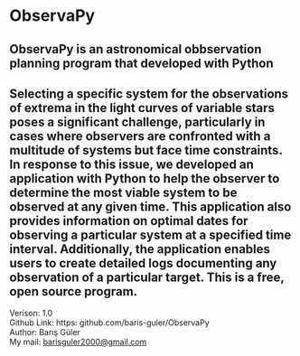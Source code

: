 # ObservaPy
ObservaPy is an astronomical obbservation planning program that developed with Python
---------------------------------------------------------------------------------------------------------------------------------------------
Selecting a specific system for the observations of extrema in the light curves of variable stars poses a significant challenge, 
particularly in cases where observers are confronted with a multitude of systems but face time constraints. In response to this issue, 
we developed an application with Python to help the observer to determine the most viable system to be observed at any given time. 
This application also provides information on optimal dates for observing a particular system at a specified time interval. Additionally, 
the application enables users to create detailed logs documenting any observation of a particular target.
This is a free, open source program.
---------------------------------------------------------------------------------------------------------------------------------------------
Verison: 1.0 <br>
Github Link: https: github.com/baris-guler/ObservaPy <br>
Author: Barış Güler <br>
My mail: barisguler2000@gmail.com <br>
